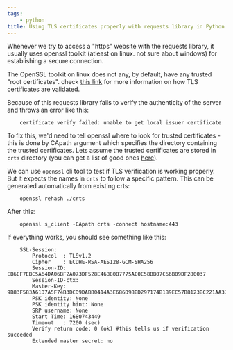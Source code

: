 ```yaml
--- 
tags: 
    - python 
title: Using TLS certificates properly with requests library in Python 
--- 
```


Whenever we try to access a "https" website with the requests library, it usually uses openssl toolkit (atleast on linux. not sure about windows) for establishing a secure connection.

The OpenSSL toolkit on linux does not any, by default, have any trusted "root certificates". check [this link](https://support.mozilla.org/en-US/kb/secure-website-certificate) for more information on how TLS certificates are validated.

Because of this requests library fails to verify the authenticity of the server and throws an error like this:
    
```text 
    certificate verify failed: unable to get local issuer certificate
```

To fix this, we'd need to tell openssl where to look for trusted certificates - this is done by CApath argument which specifies the directory containing the trusted certificates. Lets assume the trusted certificates are stored in `crts` directory (you can get a list of good ones [here](https://ccadb.my.salesforce-sites.com/mozilla/CACertificatesInFirefoxReport)).

We can use `openssl` cli tool to test if TLS verification is working properly. But it expects the names in `crts` to follow a specific pattern. This can be generated automatically from existing crts:
    
    
```text
    openssl rehash ./crts
```

After this:
    
```text 
    openssl s_client -CApath crts -connect hostname:443
```

If everything works, you should see something like this:
    
```text 
    SSL-Session:
        Protocol  : TLSv1.2
        Cipher    : ECDHE-RSA-AES128-GCM-SHA256
        Session-ID: EB6EF7EBC5A64DA06BF2A073DF528E46B80B7775AC0E58BB07C66B09DF280037
        Session-ID-ctx: 
        Master-Key: 9B83F583A61D7A5F74B3DCD9DABB0414A3E686D98BD297174B189EC57B8123BC221AA37C2ED2DAFD19E5FF6F6F27D468
        PSK identity: None
        PSK identity hint: None
        SRP username: None
        Start Time: 1680743449
        Timeout   : 7200 (sec)
        Verify return code: 0 (ok) #this tells us if verification succeded
        Extended master secret: no
```